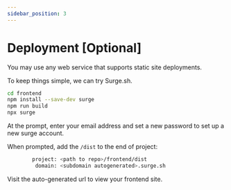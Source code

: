 ```yaml
---
sidebar_position: 3
---
```


# Deployment [Optional]

You may use any web service that supports static site deployments.

To keep things simple, we can try Surge.sh.

```bash
cd frontend
npm install --save-dev surge
npm run build
npx surge
```

At the prompt, enter your email address and set a new password to set up a new surge account.

When prompted, add the `/dist` to the end of project:

```bash
        project: <path to repo>/frontend/dist
         domain: <subdomain autogenerated>.surge.sh
```

Visit the auto-generated url to view your frontend site.
